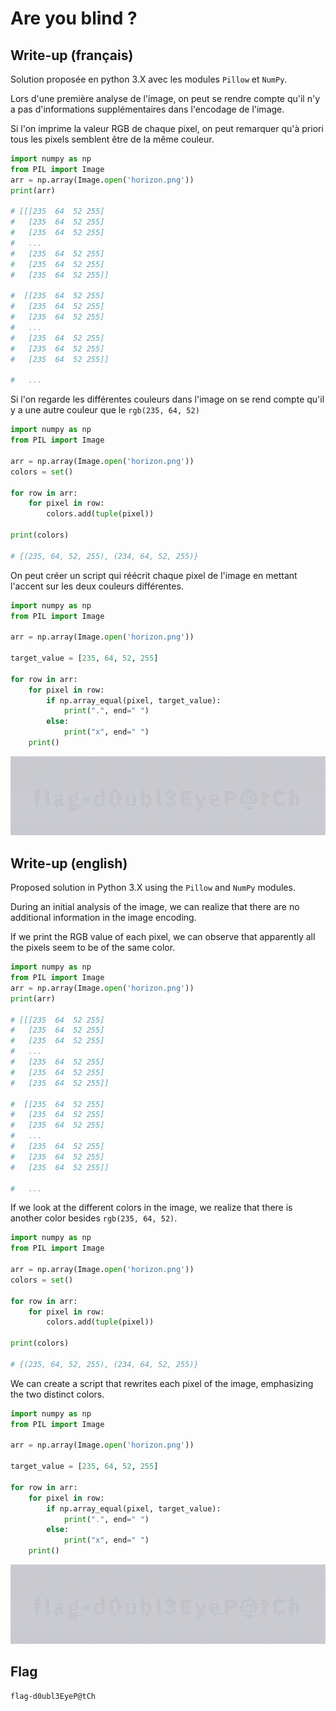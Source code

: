 # Are you blind ?

## Write-up (français)

Solution proposée en python 3.X avec les modules `Pillow` et `NumPy`.

Lors d'une première analyse de l'image, on peut se rendre compte qu'il n'y a pas d'informations supplémentaires dans l'encodage de l'image.

Si l'on imprime la valeur RGB de chaque pixel, on peut remarquer qu'à priori tous les pixels semblent être de la même couleur.

```py
import numpy as np
from PIL import Image
arr = np.array(Image.open('horizon.png'))
print(arr)

# [[[235  64  52 255]
#   [235  64  52 255]
#   [235  64  52 255]
#   ...
#   [235  64  52 255]
#   [235  64  52 255]
#   [235  64  52 255]]

#  [[235  64  52 255]
#   [235  64  52 255]
#   [235  64  52 255]
#   ...
#   [235  64  52 255]
#   [235  64  52 255]
#   [235  64  52 255]]
   
#   ...
```

Si l'on regarde les différentes couleurs dans l'image on se rend compte qu'il y a une autre couleur que le `rgb(235, 64, 52)`

```py
import numpy as np
from PIL import Image

arr = np.array(Image.open('horizon.png'))
colors = set()

for row in arr:
    for pixel in row:
        colors.add(tuple(pixel))

print(colors)

# {(235, 64, 52, 255), (234, 64, 52, 255)}
```

On peut créer un script qui réécrit chaque pixel de l'image en mettant l'accent sur les deux couleurs différentes.

```py
import numpy as np
from PIL import Image

arr = np.array(Image.open('horizon.png'))

target_value = [235, 64, 52, 255]

for row in arr:
    for pixel in row:
        if np.array_equal(pixel, target_value):
            print(".", end=" ")
        else:
            print("x", end=" ")
    print()
```

![flag revelation](./images/flag-revelation.png)

## Write-up (english)

Proposed solution in Python 3.X using the `Pillow` and `NumPy` modules.

During an initial analysis of the image, we can realize that there are no additional information in the image encoding.

If we print the RGB value of each pixel, we can observe that apparently all the pixels seem to be of the same color.

```py
import numpy as np
from PIL import Image
arr = np.array(Image.open('horizon.png'))
print(arr)

# [[[235  64  52 255]
#   [235  64  52 255]
#   [235  64  52 255]
#   ...
#   [235  64  52 255]
#   [235  64  52 255]
#   [235  64  52 255]]

#  [[235  64  52 255]
#   [235  64  52 255]
#   [235  64  52 255]
#   ...
#   [235  64  52 255]
#   [235  64  52 255]
#   [235  64  52 255]]
   
#   ...
```

If we look at the different colors in the image, we realize that there is another color besides `rgb(235, 64, 52)`.

```py
import numpy as np
from PIL import Image

arr = np.array(Image.open('horizon.png'))
colors = set()

for row in arr:
    for pixel in row:
        colors.add(tuple(pixel))

print(colors)

# {(235, 64, 52, 255), (234, 64, 52, 255)}
```

We can create a script that rewrites each pixel of the image, emphasizing the two distinct colors.

```py
import numpy as np
from PIL import Image

arr = np.array(Image.open('horizon.png'))

target_value = [235, 64, 52, 255]

for row in arr:
    for pixel in row:
        if np.array_equal(pixel, target_value):
            print(".", end=" ")
        else:
            print("x", end=" ")
    print()
```

![flag revelation](./images/flag-revelation.png)


## Flag

`flag-d0ubl3EyeP@tCh`